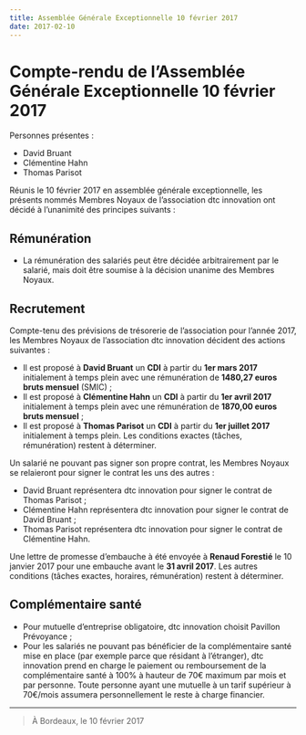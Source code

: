 ```yaml
---
title: Assemblée Générale Exceptionnelle 10 février 2017
date: 2017-02-10
---
```


# Compte-rendu de l’Assemblée Générale Exceptionnelle 10 février 2017

Personnes présentes :

- David Bruant
- Clémentine Hahn
- Thomas Parisot

Réunis le 10 février 2017 en assemblée générale exceptionnelle, les présents nommés Membres Noyaux de l’association dtc innovation ont décidé à l’unanimité des principes suivants : 

## Rémunération

- La rémunération des salariés peut être décidée arbitrairement par le salarié, mais doit être soumise à la décision unanime des Membres Noyaux.

## Recrutement

Compte-tenu des prévisions de trésorerie de l’association pour l’année 2017, les Membres Noyaux de l’association dtc innovation décident des actions suivantes : 

- Il est proposé à **David Bruant** un **CDI** à partir du **1er mars 2017** initialement à temps plein avec une rémunération de **1480,27 euros bruts mensuel** (SMIC) ;
- Il est proposé à **Clémentine Hahn** un **CDI** à partir du **1er avril 2017** initialement à temps plein avec une rémunération de **1870,00 euros bruts mensuel** ;
- Il est proposé à **Thomas Parisot** un **CDI** à partir du **1er juillet 2017** initialement à temps plein. Les conditions exactes (tâches, rémunération) restent à déterminer. 

Un salarié ne pouvant pas signer son propre contrat, les Membres Noyaux se relaieront pour signer le contrat les uns des autres :

- David Bruant représentera dtc innovation pour signer le contrat de Thomas Parisot ;
- Clémentine Hahn représentera dtc innovation pour signer le contrat de David Bruant ;
- Thomas Parisot représentera dtc innovation pour signer le contrat de Clémentine Hahn.

Une lettre de promesse d’embauche à été envoyée à **Renaud Forestié** le 10 janvier 2017 pour une embauche avant le **31 avril 2017**. Les autres conditions (tâches exactes, horaires, rémunération) restent à déterminer.



## Complémentaire santé

- Pour mutuelle d’entreprise obligatoire, dtc innovation choisit Pavillon Prévoyance ;
- Pour les salariés ne pouvant pas bénéficier de la complémentaire santé mise en place (par exemple parce que résidant à l’étranger), dtc innovation prend en charge le paiement ou remboursement de la complémentaire santé à 100% à hauteur de 70€ maximum par mois et par personne. Toute personne ayant une mutuelle à un tarif supérieur à 70€/mois assumera personnellement le reste à charge financier. 

---

> À Bordeaux, le 10 février 2017 
